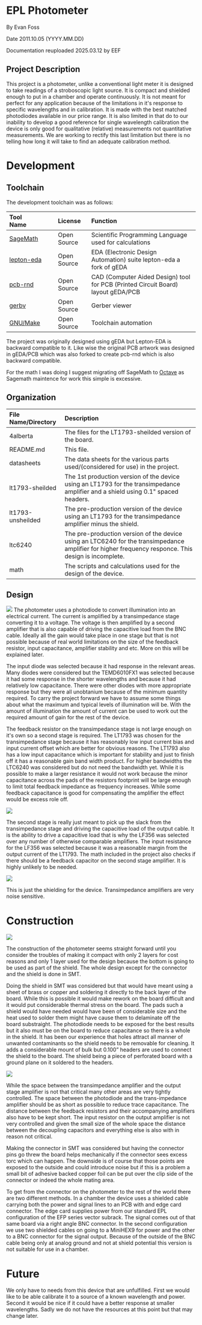 # EPL Photometer

By Evan Foss

Date 2011.10.05 (YYYY.MM.DD)

Documentation reuploaded 2025.03.12 by EEF

## Project Description

This project is a photometer, unlike a conventional light meter it is designed to take readings of a stroboscopic light source. It is compact and shielded enough to put in a chamber and operate continuously. It is not meant for perfect for any application because of the limitations in it's response to specific wavelengths and in calibration. It is made with the best matched photodiodes available in our price range. It is also limited in that do to our inability to develop a good reference for single wavelength calibration the device is only good for qualitative (relative) measurements not quantitative measurements. We are working to rectify this last limitation but there is no telling how long it will take to find an adequate calibration method.

# Development

## Toolchain

The development toolchain was as follows:

|Tool Name             | License        | Function
|:---------------      | :------------- | :-----------------
|<a href="https://www.sagemath.org/">SageMath</a>                                            | Open Source       | Scientific Programming Language used for calculations
|<a href="https://github.com/lepton-eda/lepton-eda">lepton-eda</a>                           | Open Source       | EDA (Electronic Design Automation) suite lepton-eda a fork of gEDA
|<a href="http://repo.hu/projects/pcb-rnd/">pcb-rnd</a>                                      | Open Source       | CAD (Computer Aided Design) tool for PCB (Printed Circuit Board) layout gEDA/PCB
|<a href="https://gerbv.github.io/">gerbv</a>                                                | Open Source       | Gerber viewer
|<a href="https://www.gnu.org/software/make/">GNU/Make</a>                                   | Open Source       | Toolchain automation

The project was originally designed using gEDA but Lepton-EDA is backward compatible to it. Like wise the original PCB artwork was designed in gEDA/PCB which was also forked to create pcb-rnd which is also backward compatible.

For the math I was doing I suggest migrating off SageMath to <a href="https://octave.org/">Octave</a> as Sagemath maintence for work this simple is excessive.

## Organization

|File Name/Directory            | Description
|:---------------               |:---------------
|4alberta	                    | The files for the LT1793-sheilded version of the board.
|README.md		                | This file.
|datasheets		                | The data sheets for the various parts used/(considered for use) in the project.
|lt1793-sheilded		        | The 1st production version of the device using an LT1793 for the transimpedance amplifier and a shield using 0.1" spaced headers.
|lt1793-unsheilded	            | The pre-production version of the device using an LT1793 for the transimpedance amplifier minus the shield.
|ltc6240			            | The pre-production version of the device using an LTC6240 for the transimpedance amplifier for higher frequency responce. This design is incomplete.
|math                           | The scripts and calculations used for the design of the device.

## Design

<a href="lt1793-sheilded/transimpedance.png"><img src="lt1793-sheilded/transimpedance.png"></a>
The photometer uses a photodiode to convert illumination into an electrical current. The current is amplified by a transimpedance stage converting it to a voltage. The voltage is then amplified by a second amplifier that is also capable of driving the capacitive load from the BNC cable. Ideally all the gain would take place in one stage but that is not possible because of real world limitations on the size of the feedback resistor, input capacitance, amplifier stability and etc. More on this will be explained later.

The input diode was selected because it had response in the relevant areas. Many diodes were considered but the TEMD6010FX1 was selected because it had some response in the shorter wavelengths and because it had relatively low capacitance. There were other diodes with more appropriate response but they were all unobtanium because of the minimum quantity required. To carry the project forward we have to assume some things about what the maximum and typical levels of illumination will be. With the amount of illumination the amount of current can be used to work out the required amount of gain for the rest of the device.

The feedback resistor on the transimpedance stage is not large enough on it's own so a second stage is required. The LT1793 was chosen for the transimpedance stage because it has reasonably low input current bias and input current offset which are better for obvious reasons. The LT1793 also has a low input capacitance which is important for stability and just to finish off it has a reasonable gain band width product. For higher bandwidths the LTC6240 was considered but do not need the bandwidth yet. While it is possible to make a larger resistance it would not work because the minor capacitance across the pads of the resistors footprint will be large enough to limit total feedback impedance as frequency increases. While some feedback capacitance is good for compensating the amplifier the effect would be excess role off.

<a href="lt1793-sheilded/cabledrive.png"><img src="lt1793-sheilded/cabledrive.png"></a>

The second stage is really just meant to pick up the slack from the transimpedance stage and driving the capacitive load of the output cable. It is the ability to drive a capacitive load that is why the LF356 was selected over any number of otherwise comparable amplifiers. The input resistance for the LF356 was selected because it was a reasonable margin from the output current of the LT1793. The math included in the project also checks if there should be a feedback capacitor on the second stage amplifier. It is highly unlikely to be needed.

<a href="lt1793-sheilded/hidden-magic.png"><img src="lt1793-sheilded/hidden-magic.png"></a>

This is just the shielding for the device. Transimpedance amplifiers are very noise sensitive.

# Construction

<a href="lt1793-sheilded/opticamp-photo.pcb.png"><img src="lt1793-sheilded/opticamp-photo.pcb.png"></a>

The construction of the photometer seems straight forward until you consider the troubles of making it compact with only 2 layers for cost reasons and only 1 layer used for the design because the bottom is going to be used as part of the shield. The whole design except for the connector and the shield is done in SMT. 

Doing the shield in SMT was considered but that would have meant using a sheet of brass or copper and soldering it directly to the back layer of the board. While this is possible it would make rework on the board difficult and it would put considerable thermal stress on the board. The pads such a shield would have needed would have been of considerable size and the heat used to solder them might have cause them to delaminate off the board substraight. The  photodiode needs to be exposed for the best results but it also must be on the board to reduce capacitance so there is a whole in the shield. It has been our experience that holes attract all manner of unwanted contaminants so the shield needs to be removable for cleaning. It adds a considerable mount of bulk but 0.100” headers are used to connect the shield to the board. The shield being a piece of perforated board with a ground plane on it soldered to the headers.

<a href="lt1793-sheilded/photos/assembly.jpg"><img src="lt1793-sheilded/photos/assembly.jpg"></a>

While the space between the transimpedance amplifier and the output stage amplifier is not that critical many other areas are very tightly controlled. The space between the photodiode and the trans-impedance amplifier should be as short as possible to reduce trace capacitance. The distance between the feedback resistors and their accompanying amplifiers also have to be kept short. The input resistor on the output amplifier is not very controlled and given the small size of the whole space the distance between the decoupling capacitors and everything else is also with in reason not critical. 

Making the connector in SMT was considered but having the connector pins go threw the board helps mechanically if the connector sees excess torc which can happen. The downside is of course that those points are exposed to the outside and could introduce noise but if this is a problem a small bit of adhesive backed copper foil can be put over the clip side of the connector or indeed the whole mating area.

To get from the connector on the photometer to the rest of the world there are two different methods. In a chamber the device uses a shielded cable carrying both the power and signal lines to an PCB with and edge card connector. The edge card supplies power from our standard EPL configuration of the EFP series vector subrack. The signal comes out of that same board via a right angle BNC connector. In the second configuration we use two shielded cables on going to a MiniHEX9 for power and the other to a BNC connector for the signal output. Because of the outside of the BNC cable being only at analog ground and not at shield potential this version is not suitable for use in a chamber.

# Future

We only have to needs from this device that are unfulfilled. First we would like to be able calibrate it to a source of a known wavelength and power. Second it would be nice if it could have a better response at smaller wavelengths. Sadly we do not have the resources at this point but that may change later.



